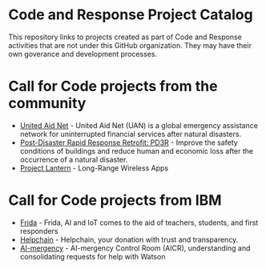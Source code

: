 # Code and Response Project Catalog
This repository links to projects created as part of Code and Response activities that are not under this GitHub organization. They may have their own goverance and development processes.

# Call for Code projects from the community
* [United Aid Net](https://github.com/cellchip/kai) - United Aid Net (UAN) is a global emergency assistance network for uninterrupted financial services after natural disasters.
* [Post-Disaster Rapid Response Retrofit: PD3R](https://github.com/Build-Change/call_for_code) - Improve the safety conditions of buildings and reduce human and economic loss after the occurrence of a natural disaster.
* [Project Lantern](https://github.com/lantern-works) - Long-Range Wireless Apps

# Call for Code projects from IBM
* [Frida](https://github.com/IBM/Frida) - Frida, AI and IoT comes to the aid of teachers, students, and first responders
* [Helpchain](https://github.com/IBM/Helpchain) - Helpchain, your donation with trust and transparency.
* [AI-mergency](https://github.com/IBM/AI-mergency) - AI-mergency Control Room (AICR), understanding and consolidating requests for help with Watson
